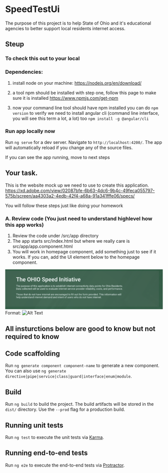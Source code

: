 # SpeedTestUi

The purpose of this project is to help State of Ohio and it's educational agencies to better support local residents internet access.

## Steup

### To check this out to your local

### Dependencies:

1. install node on your machine:
   https://nodejs.org/en/download/

2. a tool npm should be installed with step one, follow this page to make sure it is installed
   https://www.npmjs.com/get-npm

3. now your command line tool should have npm installed
   you can do `npm version` to verify
   we need to install angular cli (command line interface, you will see this term a lot, a lot) too
   `npm install -g @angular/cli`

### Run app locally now

Run `ng serve` for a dev server. Navigate to `http://localhost:4200/`. The app will automatically reload if you change any of the source files.

If you can see the app running, move to next steps

## Your task.

This is the website mock up we need to use to create this application.
https://xd.adobe.com/view/02087bfe-6b63-4dc6-9b4c-49feca055797-575b/screen/aa4303a2-4edb-42f4-a68a-91a341fffe06/specs/

You will follow these steps just like doing your homework

### A. Review code (You just need to understand highlevel how this app works)

1. Review the code under /src/app directory
2. The app starts src/index.html but where we really care is src/app/app.component.html
3. You will work in homepage component, add something just to see if it works. If you can, add the UI element below to the homepage component.

![GitHub Logo](./src/assets/images/home_task_1.png)
Format: ![Alt Text](url)

## All insturctions below are good to know but not required to know

## Code scaffolding

Run `ng generate component component-name` to generate a new component. You can also use `ng generate directive|pipe|service|class|guard|interface|enum|module`.

## Build

Run `ng build` to build the project. The build artifacts will be stored in the `dist/` directory. Use the `--prod` flag for a production build.

## Running unit tests

Run `ng test` to execute the unit tests via [Karma](https://karma-runner.github.io).

## Running end-to-end tests

Run `ng e2e` to execute the end-to-end tests via [Protractor](http://www.protractortest.org/).
